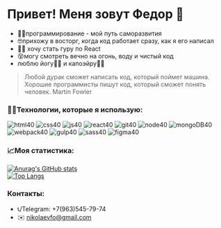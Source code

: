 # Привет! Меня зовут Федор :pray:
- :man_student:программирование - мой путь саморазвития
- :nerd_face:прихожу в восторг, когда код работает сразу, как я его написал
- :superhero_man: хочу стать гуру по React
- :dizzy_face:могу смотреть вечно на огонь, воду и чистый код
- люблю йогу:lotus_position_man: и капоэйру:man_cartwheeling:
<!-- 
### :hammer:Мои последние проекты :
#### Ссылка на сервис [Mesto](https://nikolaev.student.nomoredomains.club)
#### Ссылка на сайт: [Путешествие по России](https://nikolaevfo.github.io/russian-travel/index.html). -->
>Любой дурак сможет написать код, который поймет машина. Хорошие программисты пишут код, который сможет понять человек.
>Martin Fowler

### 👨‍💻Технологии, которые я использую:
![html40](https://user-images.githubusercontent.com/66542605/120195914-524e1600-c230-11eb-80eb-9339588fe275.png)
![css40](https://user-images.githubusercontent.com/66542605/120195908-51b57f80-c230-11eb-89dd-7a33b1b8902f.png)
![js40](https://user-images.githubusercontent.com/66542605/120195910-51b57f80-c230-11eb-8830-b204a167e2c1.png)
![react40](https://user-images.githubusercontent.com/66542605/120195902-511ce900-c230-11eb-8dea-653827ace6a1.png)
![git40](https://user-images.githubusercontent.com/66542605/120195919-524e1600-c230-11eb-809b-87988f2545b0.png)
![node40](https://user-images.githubusercontent.com/66542605/120195903-511ce900-c230-11eb-924e-979dc415aef3.png)
![mongoDB40](https://user-images.githubusercontent.com/66542605/120195905-511ce900-c230-11eb-9b65-57a62e189351.png)
![webpack40](https://user-images.githubusercontent.com/66542605/120195899-4febbc00-c230-11eb-92da-747ea8ab7403.png)
![gulp40](https://user-images.githubusercontent.com/66542605/120195915-524e1600-c230-11eb-9514-259c91265410.png)
![sass40](https://user-images.githubusercontent.com/66542605/120195900-50845280-c230-11eb-95e9-afbd1a0a8c8a.png)
![figma40](https://user-images.githubusercontent.com/66542605/120195921-52e6ac80-c230-11eb-9205-fa3445842efb.png)

### :chart_with_upwards_trend:Моя статистика:
[![Anurag's GitHub stats](https://github-readme-stats.vercel.app/api?username=nikolaevfo)](https://github.com/anuraghazra/github-readme-stats)
<br>
[![Top Langs](https://github-readme-stats.vercel.app/api/top-langs/?username=nikolaevfo)](https://github.com/anuraghazra/github-readme-stats)



### Контакты:
- 📞/Telegram: +7(963)545-79-74
- ✉️ nikolaevfo@gmail.com
